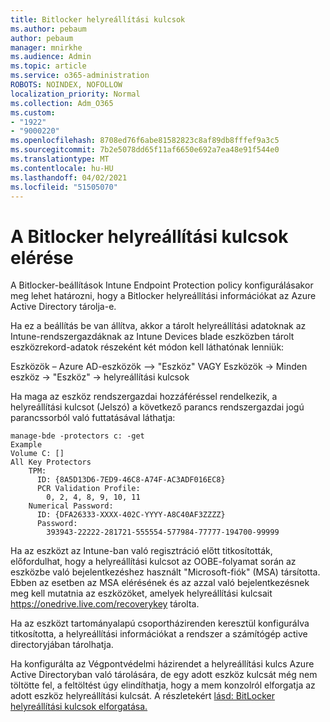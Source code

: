 ```yaml
---
title: Bitlocker helyreállítási kulcsok
ms.author: pebaum
author: pebaum
manager: mnirkhe
ms.audience: Admin
ms.topic: article
ms.service: o365-administration
ROBOTS: NOINDEX, NOFOLLOW
localization_priority: Normal
ms.collection: Adm_O365
ms.custom:
- "1922"
- "9000220"
ms.openlocfilehash: 8708ed76f6abe81582823c8af89db8fffef9a3c5
ms.sourcegitcommit: 7b2e5078dd65f11af6650e692a7ea48e91f544e0
ms.translationtype: MT
ms.contentlocale: hu-HU
ms.lasthandoff: 04/02/2021
ms.locfileid: "51505070"
---
```

# <a name="accessing-bitlocker-recovery-keys"></a>A Bitlocker helyreállítási kulcsok elérése

A Bitlocker-beállítások Intune Endpoint Protection policy konfigurálásakor meg lehet határozni, hogy a Bitlocker helyreállítási információkat az Azure Active Directory tárolja-e.

Ha ez a beállítás be van állítva, akkor a tárolt helyreállítási adatoknak az Intune-rendszergazdáknak az Intune Devices blade eszközben tárolt eszközrekord-adatok részeként két módon kell láthatónak lenniük:

Eszközök – Azure AD-eszközök –> "Eszköz" VAGY Eszközök -> Minden eszköz -> "Eszköz" -> helyreállítási kulcsok

Ha maga az eszköz rendszergazdai hozzáféréssel rendelkezik, a helyreállítási kulcsot (Jelszó) a következő parancs rendszergazdai jogú parancssorból való futtatásával láthatja:

```
manage-bde -protectors c: -get
Example
Volume C: []
All Key Protectors
    TPM:
      ID: {8A5D13D6-7ED9-46C8-A74F-AC3ADF016EC8}
      PCR Validation Profile:
        0, 2, 4, 8, 9, 10, 11
    Numerical Password:
      ID: {DFA26333-XXXX-402C-YYYY-A8C40AF3ZZZZ}
      Password:
        393943-22222-281721-555554-577984-77777-194700-99999
```
Ha az eszközt az Intune-ban való regisztráció előtt titkosították, előfordulhat, hogy a helyreállítási kulcsot az OOBE-folyamat során az eszközbe való bejelentkezéshez használt "Microsoft-fiók" (MSA) társította. Ebben az esetben az MSA elérésének és az azzal való bejelentkezésnek meg kell mutatnia az eszközöket, amelyek helyreállítási kulcsait  https://onedrive.live.com/recoverykey tárolta.
 
Ha az eszközt tartományalapú csoportházirenden keresztül konfigurálva titkosította, a helyreállítási információkat a rendszer a számítógép active directoryjában tárolhatja.

Ha konfigurálta az Végpontvédelmi házirendet a helyreállítási kulcs Azure Active Directoryban való tárolására, de egy adott eszköz kulcsát még nem töltötte fel, a feltöltést úgy elindíthatja, hogy a mem konzolról elforgatja az adott eszköz helyreállítási kulcsát. A részletekért [lásd: BitLocker helyreállítási kulcsok elforgatása.](https://docs.microsoft.com/mem/intune/protect/encrypt-devices#view-details-for-recovery-keys)

